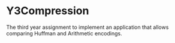 # Y3Compression
The third year assignment to implement an application that allows comparing Huffman and Arithmetic encodings.
